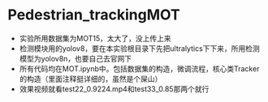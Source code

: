 # Pedestrian_trackingMOT
- 实验所用数据集为MOT15，太大了，没上传上来
- 检测模块用的yolov8，要在本实验根目录下先把ultralytics下下来，所用检测模型为yolov8n，也要自己去官网下
- 所有代码均在MOT.ipynb中。包括数据集的构造，微调流程，核心类Tracker的构造（里面注释挺详细的，虽然是个屎山）
- 效果视频就看test22_0.9224.mp4和test33_0.85那两个就行
